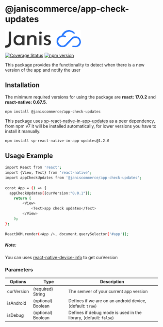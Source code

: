 # @janiscommerce/app-check-updates

![janis-logo](brand-logo.png)

[![Coverage Status](https://github.com/janis-commerce/app-check-updates/actions/workflows/coverage-status.yml/badge.svg)](https://github.com/janis-commerce/app-check-updates/actions/workflows/coverage-status.yml)
[![npm version](https://badge.fury.io/js/%40janiscommerce%2Fapp-check-updates.svg)](https://badge.fury.io/js/%40janiscommerce%2Fapp-check-updates)

This package provides the functionality to detect when there is a new version of the app and notify the user

## Installation

The minimum required versions for using the package are **react: 17.0.2** and **react-native: 0.67.5**.

```sh
npm install @janiscommerce/app-check-updates
```

This package uses [sp-react-native-in-app-updates](https://www.npmjs.com/package/sp-react-native-in-app-updates/v/1.2.0) as a peer dependency, from npm v7 it will be installed automatically, for lower versions you have to install it manually.

```sh
npm install sp-react-native-in-app-updates@1.2.0
```

## Usage Example

```sh
import React from 'react';
import {View, Text} from 'react-native';
import appCheckUpdates from '@janiscommerce/app-check-updates';

const App = () => {
  appCheckUpdates({curVersion:"0.0.1"});
	return (
		<View>
			<Text>app check updates</Text>
		</View>
	);
};

ReactDOM.render(<App />, document.querySelector('#app'));
```
##### Note:
You can uses [react-native-device-info](https://github.com/react-native-device-info/react-native-device-info) to get curVersion

### Parameters

| Options | Type  | Description  |
|---|---|---|
| curVersion  | (required) String | The semver of your current app version  |
| isAndroid  | (optional) Boolean | Defines if we are on an android device, (default: `true`)  |
| isDebug  | (optional) Boolean | Defines if debug mode is used in the library, (default: `false`)  |
